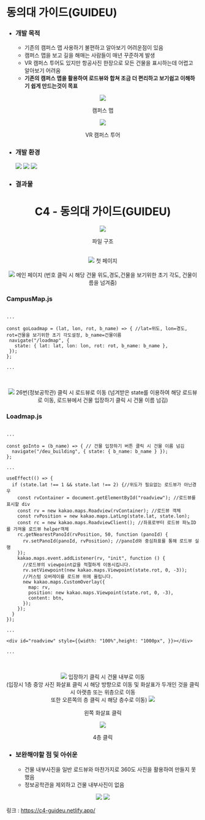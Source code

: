 # 동의대 가이드(GUIDEU)

+ ### 개발 목적
  + 기존의 캠퍼스 맵 사용하기 불편하고 알아보기 어려운점이 있음
  + 캠퍼스 맵을 보고 길을 해매는 사람들이 매년 꾸준하게 발생
  + VR 캠퍼스 투어도 있지만 항공사진 한장으로 모든 건물을 표시하는데 어렵고 알아보기 어려움
  + **기존의 캠퍼스 맵을 활용하여 로드뷰와 합쳐 조금 더 편리하고 보기쉽고 이해하기 쉽게 만드는것이 목표**


<div align="center">
  <img src="https://user-images.githubusercontent.com/90823418/213100888-e288a9df-99ea-4070-8926-d41477d26166.png" />
<p>캠퍼스 맵</p>
  <img src="https://user-images.githubusercontent.com/90823418/213100875-8bc83ba4-456e-4dd7-aa92-c11b39afc075.png" />
<p>VR 캠퍼스 투어</p>
</div>

+ ### 개발 환경
  <img src="https://img.shields.io/badge/React-61DAFB?style=flat&logo=React&logoColor=white"/>
  <img src="https://img.shields.io/badge/Kakao 지도 API-FFCD00?style=flat&logo=KakaoTalk&logoColor=white"/>
  <img src="https://img.shields.io/badge/Netlify 배포-00C7B7?style=flat&logo=Netlify&logoColor=white"/>
  
+ ### 결과물

<div align="center">
  <h1>C4 - 동의대 가이드(GUIDEU)</h1>
  <img src="https://user-images.githubusercontent.com/90823418/213092662-85ea3eb6-eb00-461f-b673-2a0ad73fcd2f.png" />
  <p>파일 구조</p>
  <br />
  <img src="https://user-images.githubusercontent.com/90823418/213090022-7a8706ac-6993-43c0-acdb-9b09c84a53d0.png" />
  첫 페이지
  <br />
  <br />
  <img src="https://user-images.githubusercontent.com/90823418/213091464-43819d7d-7a61-47ee-b8ad-531539d62f87.png" />
  메인 페이지 (번호 클릭 시 해당 건물 위도,경도,건물을 보기위한 초기 각도, 건물이름을 넘겨줌)
  
  </div>
  
  
  ###  CampusMap.js
  
   ```
   
   ...
   
  const goLoadmap = (lat, lon, rot, b_name) => { //lat=위도, lon=경도, rot=건물을 보기위한 초기 각도설정, b_name=건물이름
    navigate("/loadmap", {
      state: { lat: lat, lon: lon, rot: rot, b_name: b_name },
    });
  };
  
  ...
  
  ```
  
  <br />
  <br />
  <div align="center">
  <img src="https://user-images.githubusercontent.com/90823418/213091899-3b0e5381-d75c-4e40-bae7-95bf0d11229a.png" />
  26번(정보공학관) 클릭 시 로드뷰로 이동 (넘겨받은 state를 이용하여 해당 로드뷰로 이동, 로드뷰에서 건물 입장하기 클릭 시 건물 이름 넘김)
  </div>
  
  ### Loadmap.js
  
  ```
  
  ...
  
  const goInto = (b_name) => { // 건물 입장하기 버튼 클릭 시 건물 이름 넘김
    navigate("/deu_building", { state: { b_name: b_name } });
  };
  
  ...
  
 useEffect(() => {
    if (state.lat !== 1 && state.lat !== 2) {//위도가 필요없는 로드뷰가 아닌경우
      const rvContainer = document.getElementById("roadview"); //로드뷰를 표시할 div
      const rv = new kakao.maps.Roadview(rvContainer); //로드뷰 객체
      const rvPosition = new kakao.maps.LatLng(state.lat, state.lon);
      const rc = new kakao.maps.RoadviewClient(); //좌표로부터 로드뷰 파노ID를 가져올 로드뷰 helper객체
      rc.getNearestPanoId(rvPosition, 50, function (panoId) {
        rv.setPanoId(panoId, rvPosition); //panoId와 중심좌표를 통해 로드뷰 실행
      });
      kakao.maps.event.addListener(rv, "init", function () {
        //로드뷰의 viewpoint값을 적절하게 이동시킵니다.
        rv.setViewpoint(new kakao.maps.Viewpoint(state.rot, 0, -3));
        //커스텀 오버레이를 로드뷰 위에 올립니다.
        new kakao.maps.CustomOverlay({
          map: rv,
          position: new kakao.maps.Viewpoint(state.rot, 0, -3),
          content: btn,
        });
      });
    }
  });
  
  ...
  
  <div id="roadview" style={{width: "100%",height: "1000px", }}></div>
  
  ...
  
  ```
  
  <br />
  <br />
  
  <div align="center">
  <img src="https://user-images.githubusercontent.com/90823418/213092198-23629c6e-c98d-4273-8428-2d4d5f409322.png" />
  입장하기 클릭 시 건물 내부로 이동
  <br />
  (입장시 1층 중앙 사진 화살표 클릭 시 해당 방향으로 이동 및 화살표가 두개인 것을 클릭 시 아랫층 또는 위층으로 이동 <br />
  또한 오른쪽의 층 클릭 시 해당 층수로 이동)
  
  
  <img src="https://user-images.githubusercontent.com/90823418/213103254-c34dd475-2fbd-4f6c-b730-7b13e17ba7a2.png" />
  <p>왼쪽 화살표 클릭 </p>
  
  
  <img src="https://user-images.githubusercontent.com/90823418/213103542-aba67257-632a-479b-8ef1-b621fcd1740b.png" />
  <p>4층 클릭</p>
  </div>
  
   + ### 보완해야할 점 및 아쉬운 
      + 건물 내부사진을 일반 로드뷰와 마찬가지로 360도 사진을 활용하여 만들지 못했음
      + 정보공학관을 제외하고 건물 내부사진이 없음
    
   <div align="center">
    <img src="https://user-images.githubusercontent.com/90823418/213103813-7a4ed1f7-321c-4886-a32c-b0360083f552.png" />
    <img src="https://user-images.githubusercontent.com/90823418/213103853-6859b006-3912-4db8-bfd6-7d3bfd910893.png" />
   </div>
   
   링크 : https://c4-guideu.netlify.app/
   

 
